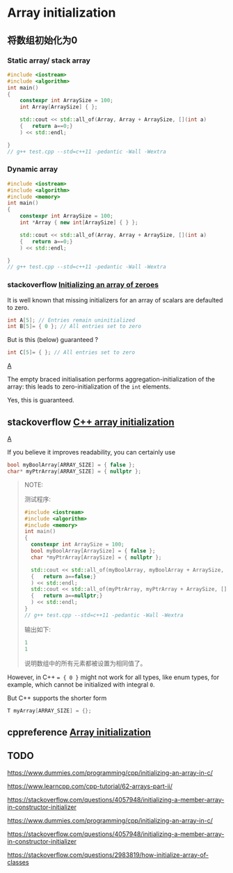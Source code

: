 # Array initialization



## 将数组初始化为0

### Static array/ stack array

```C++
#include <iostream>
#include <algorithm>
int main()
{
	constexpr int ArraySize = 100;
	int Array[ArraySize] { };

	std::cout << std::all_of(Array, Array + ArraySize, [](int a)
	{	return a==0;}
	) << std::endl;

}
// g++ test.cpp --std=c++11 -pedantic -Wall -Wextra

```



### Dynamic array

```C++
#include <iostream>
#include <algorithm>
#include <memory>
int main()
{
	constexpr int ArraySize = 100;
	int *Array { new int[ArraySize] { } };

	std::cout << std::all_of(Array, Array + ArraySize, [](int a)
	{	return a==0;}
	) << std::endl;

}
// g++ test.cpp --std=c++11 -pedantic -Wall -Wextra

```



### stackoverflow [Initializing an array of zeroes](https://stackoverflow.com/questions/38892455/initializing-an-array-of-zeroes)

It is well known that missing initializers for an array of scalars are defaulted to zero.

```cpp
int A[5]; // Entries remain uninitialized
int B[5]= { 0 }; // All entries set to zero
```

But is this (below) guaranteed ?

```cpp
int C[5]= { }; // All entries set to zero
```

[A](https://stackoverflow.com/a/38892531)

The empty braced initialisation performs aggregation-initialization of the array: this leads to zero-initialization of the `int` elements.

Yes, this is guaranteed.



## stackoverflow [C++ array initialization](https://stackoverflow.com/questions/1920430/c-array-initialization)



[A](https://stackoverflow.com/a/1920481)



If you believe it improves readability, you can certainly use

```cpp
bool myBoolArray[ARRAY_SIZE] = { false };
char* myPtrArray[ARRAY_SIZE] = { nullptr };
```

> NOTE: 
>
> 测试程序:
>
> ```C++
> #include <iostream>
> #include <algorithm>
> #include <memory>
> int main()
> {
> 	constexpr int ArraySize = 100;
> 	bool myBoolArray[ArraySize] = { false };
> 	char *myPtrArray[ArraySize] = { nullptr };
> 
> 	std::cout << std::all_of(myBoolArray, myBoolArray + ArraySize, [](bool a) 
> 	{	return a==false;}
> 	) << std::endl;
> 	std::cout << std::all_of(myPtrArray, myPtrArray + ArraySize, [](char *a) 
> 	{	return a==nullptr;}
> 	) << std::endl;
> }
> // g++ test.cpp --std=c++11 -pedantic -Wall -Wextra
> 
> ```
>
> 输出如下:
>
> ```C++
> 1
> 1
> ```
>
> 说明数组中的所有元素都被设置为相同值了。
>
> 





However, in C++ `= { 0 }` might not work for all types, like enum types, for example, which cannot be initialized with integral `0`. 



But C++ supports the shorter form

```c++
T myArray[ARRAY_SIZE] = {};
```



## cppreference [Array initialization](https://en.cppreference.com/w/c/language/array_initialization)





## TODO

https://www.dummies.com/programming/cpp/initializing-an-array-in-c/

https://www.learncpp.com/cpp-tutorial/62-arrays-part-ii/

https://stackoverflow.com/questions/4057948/initializing-a-member-array-in-constructor-initializer



https://www.dummies.com/programming/cpp/initializing-an-array-in-c/

https://stackoverflow.com/questions/4057948/initializing-a-member-array-in-constructor-initializer

https://stackoverflow.com/questions/2983819/how-initialize-array-of-classes



